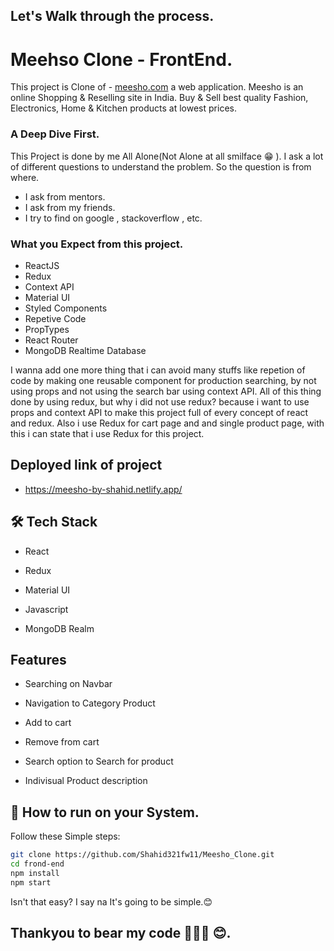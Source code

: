 ## Let's Walk through the process.
# Meehso Clone - FrontEnd.

This project is Clone of - [meesho.com](https://meesho.com/) a web application.
Meesho is an online Shopping & Reselling site in India.
Buy & Sell best quality Fashion, Electronics, Home & Kitchen products at lowest prices.

### A Deep Dive First.
This Project is done by me All Alone(Not Alone at all smilface 😁 ).
I ask a lot of different questions to understand the problem.
So the question is from where.
* I ask from mentors.
* I ask from my friends.
* I try to find on google , stackoverflow , etc.

### What you Expect from this project.
* ReactJS
* Redux
* Context API
* Material UI
* Styled Components
* Repetive Code
* PropTypes
* React Router
* MongoDB Realtime Database

I wanna add one more thing that i can avoid many stuffs like repetion of code by making one reusable component for production searching, by not using props and not using the search bar using context API.
All of this thing done by using redux, but why i did not use redux? because i want to use props and context API to make this project full of every concept of react and redux.
Also i use Redux for cart page and and single product page, with this i can state that i use Redux for this project.

## Deployed link of project
- https://meesho-by-shahid.netlify.app/


## 🛠 Tech Stack

- React

- Redux

- Material UI

- Javascript

- MongoDB Realm


## Features
- Searching on Navbar

- Navigation to Category Product 

- Add to cart 

- Remove from cart 

- Search option to Search for product

- Indivisual Product description


## 📌 How to run on your System.

Follow these Simple steps:

```bash
git clone https://github.com/Shahid321fw11/Meesho_Clone.git
cd frond-end
npm install
npm start
```
Isn't that easy? I say na It's going to be simple.😊

## Thankyou to bear my code 🙌🙌🙌 😊.